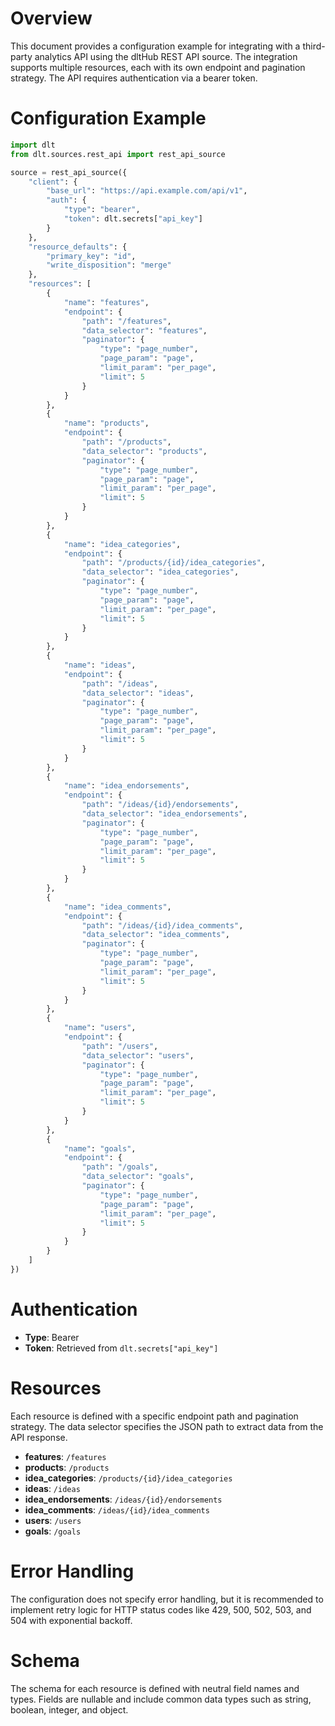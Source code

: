 # Overview

This document provides a configuration example for integrating with a third-party analytics API using the dltHub REST API source. The integration supports multiple resources, each with its own endpoint and pagination strategy. The API requires authentication via a bearer token.

# Configuration Example

```python
import dlt
from dlt.sources.rest_api import rest_api_source

source = rest_api_source({
    "client": {
        "base_url": "https://api.example.com/api/v1",
        "auth": {
            "type": "bearer",
            "token": dlt.secrets["api_key"]
        }
    },
    "resource_defaults": {
        "primary_key": "id",
        "write_disposition": "merge"
    },
    "resources": [
        {
            "name": "features",
            "endpoint": {
                "path": "/features",
                "data_selector": "features",
                "paginator": {
                    "type": "page_number",
                    "page_param": "page",
                    "limit_param": "per_page",
                    "limit": 5
                }
            }
        },
        {
            "name": "products",
            "endpoint": {
                "path": "/products",
                "data_selector": "products",
                "paginator": {
                    "type": "page_number",
                    "page_param": "page",
                    "limit_param": "per_page",
                    "limit": 5
                }
            }
        },
        {
            "name": "idea_categories",
            "endpoint": {
                "path": "/products/{id}/idea_categories",
                "data_selector": "idea_categories",
                "paginator": {
                    "type": "page_number",
                    "page_param": "page",
                    "limit_param": "per_page",
                    "limit": 5
                }
            }
        },
        {
            "name": "ideas",
            "endpoint": {
                "path": "/ideas",
                "data_selector": "ideas",
                "paginator": {
                    "type": "page_number",
                    "page_param": "page",
                    "limit_param": "per_page",
                    "limit": 5
                }
            }
        },
        {
            "name": "idea_endorsements",
            "endpoint": {
                "path": "/ideas/{id}/endorsements",
                "data_selector": "idea_endorsements",
                "paginator": {
                    "type": "page_number",
                    "page_param": "page",
                    "limit_param": "per_page",
                    "limit": 5
                }
            }
        },
        {
            "name": "idea_comments",
            "endpoint": {
                "path": "/ideas/{id}/idea_comments",
                "data_selector": "idea_comments",
                "paginator": {
                    "type": "page_number",
                    "page_param": "page",
                    "limit_param": "per_page",
                    "limit": 5
                }
            }
        },
        {
            "name": "users",
            "endpoint": {
                "path": "/users",
                "data_selector": "users",
                "paginator": {
                    "type": "page_number",
                    "page_param": "page",
                    "limit_param": "per_page",
                    "limit": 5
                }
            }
        },
        {
            "name": "goals",
            "endpoint": {
                "path": "/goals",
                "data_selector": "goals",
                "paginator": {
                    "type": "page_number",
                    "page_param": "page",
                    "limit_param": "per_page",
                    "limit": 5
                }
            }
        }
    ]
})
```

# Authentication

- **Type**: Bearer
- **Token**: Retrieved from `dlt.secrets["api_key"]`

# Resources

Each resource is defined with a specific endpoint path and pagination strategy. The data selector specifies the JSON path to extract data from the API response.

- **features**: `/features`
- **products**: `/products`
- **idea_categories**: `/products/{id}/idea_categories`
- **ideas**: `/ideas`
- **idea_endorsements**: `/ideas/{id}/endorsements`
- **idea_comments**: `/ideas/{id}/idea_comments`
- **users**: `/users`
- **goals**: `/goals`

# Error Handling

The configuration does not specify error handling, but it is recommended to implement retry logic for HTTP status codes like 429, 500, 502, 503, and 504 with exponential backoff.

# Schema

The schema for each resource is defined with neutral field names and types. Fields are nullable and include common data types such as string, boolean, integer, and object.